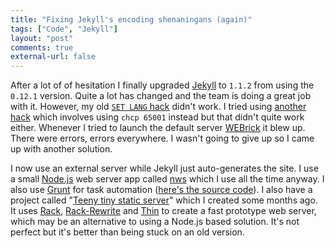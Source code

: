 ```yaml
---
title: "Fixing Jekyll's encoding shenaningans (again)"
tags: ["Code", "Jekyll"]
layout: "post"
comments: true
external-url: false
---
```


After a lot of of hesitation I finally upgraded [Jekyll](http://jekyllrb.com/) to `1.1.2` from using the `0.12.1` version. Quite a lot has changed and the team is doing a great job with it. However,  my old [`SET LANG` hack](/blog/2013/03/03/fixing-jekylls-encoding-shenanings/) didn't work. I tried using [another hack](http://joseoncode.com/2011/11/27/solving-utf-problem-with-jekyll-on-windows/) which involves using `chcp 65001` instead  but that didn't quite work either. Whenever I tried to launch the default server [WEBrick](http://ruby-doc.org/stdlib-1.9.3/libdoc/webrick/rdoc/WEBrick.html) it blew up. There were errors, errors everywhere. I wasn't going to give up so I came up with another solution.

I now use an external server while Jekyll just auto-generates the site. I use a small [Node.js](http://nodejs.org/) web server app called [nws](#) which I use all the time anyway. I also use [Grunt](http://gruntjs.com/) for task automation ([here's the source code](https://github.com/gummesson/ellengummesson/blob/master/Gruntfile.js)). I also have a project called "[Teeny tiny static server](https://github.com/gummesson/teeny-tiny-static-server)" which I created some months ago. It uses [Rack](https://github.com/chneukirchen/rack), [Rack-Rewrite](https://github.com/jtrupiano/rack-rewrite) and [Thin](https://github.com/macournoyer/thin) to create a fast prototype web server, which may be an alternative to using a Node.js based solution. It's not perfect but it's better than being stuck on an old version.
